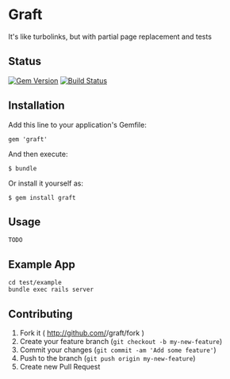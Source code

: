 # Graft

It's like turbolinks, but with partial page replacement and tests

## Status
[![Gem Version](https://badge.fury.io/rb/graft.png)](http://badge.fury.io/rb/graft)
[![Build Status](https://secure.travis-ci.org/shopify/graft.png)](http://travis-ci.org/tylermercier/graft)

## Installation

Add this line to your application's Gemfile:

    gem 'graft'

And then execute:

    $ bundle

Or install it yourself as:

    $ gem install graft

## Usage

    TODO


## Example App

    cd test/example
    bundle exec rails server


## Contributing

1. Fork it ( http://github.com/<my-github-username>/graft/fork )
2. Create your feature branch (`git checkout -b my-new-feature`)
3. Commit your changes (`git commit -am 'Add some feature'`)
4. Push to the branch (`git push origin my-new-feature`)
5. Create new Pull Request
